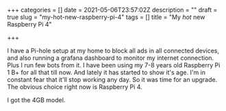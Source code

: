 +++
categories = []
date = 2021-05-06T23:57:02Z
description = ""
draft = true
slug = "my-hot-new-raspberry-pi-4"
tags = []
title = "My *hot* new Raspberry Pi 4"

+++


I have a Pi-hole setup at my home to block all ads in all connected devices, and also running a grafana dashboard to monitor my internet connection. Plus I run few bots from it. I have been using my 7-8 years old Raspberry Pi 1 B+ for all that till now. And lately it has started to show it's age. I'm in constant fear that it'll stop working any day. So it was time for an upgrade. The obvious choice right now is Raspberry Pi 4.

I got the 4GB model.

